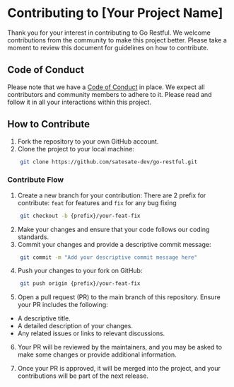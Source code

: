 
# Contributing to [Your Project Name]

Thank you for your interest in contributing to Go Restful. We welcome contributions from the community to make this project better. Please take a moment to review this document for guidelines on how to contribute.

## Code of Conduct

Please note that we have a [Code of Conduct](CODE_OF_CONDUCT.md) in place. We expect all contributors and community members to adhere to it. Please read and follow it in all your interactions within this project.

## How to Contribute

1. Fork the repository to your own GitHub account.
2. Clone the project to your local machine:

```bash
    git clone https://github.com/satesate-dev/go-restful.git
```
### Contribute Flow
1. Create a new branch for your contribution:
There are 2 prefix for contribute: `feat` for features and `fix` for any bug fixing
```bash
    git checkout -b {prefix}/your-feat-fix
```
2. Make your changes and ensure that your code follows our coding standards.
3. Commit your changes and provide a descriptive commit message:
```bash
    git commit -m "Add your descriptive commit message here"
```
4. Push your changes to your fork on GitHub:

```bash
    git push origin {prefix}/your-feat-fix
```
5. Open a pull request (PR) to the main branch of this repository. Ensure your PR includes the following:
- A descriptive title.
- A detailed description of your changes.
- Any related issues or links to relevant discussions.
6. Your PR will be reviewed by the maintainers, and you may be asked to make some changes or provide additional information.

7. Once your PR is approved, it will be merged into the project, and your contributions will be part of the next release.
